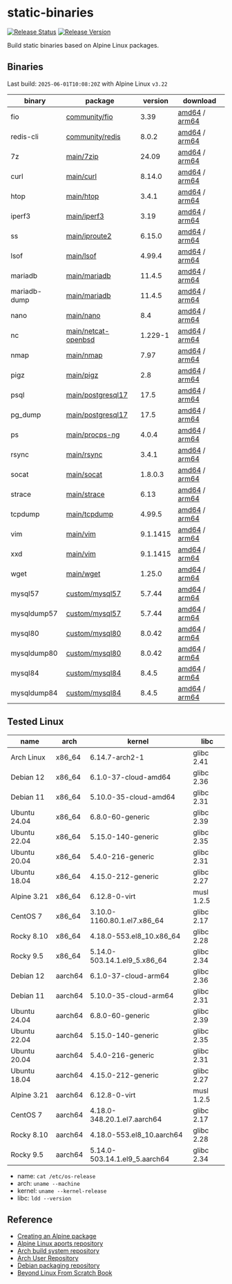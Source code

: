 # static-binaries
[![Release Status](https://github.com/whoisnian/static-binaries/actions/workflows/release.yml/badge.svg)](https://github.com/whoisnian/static-binaries/actions/workflows/release.yml)
[![Release Version](https://img.shields.io/github/v/release/whoisnian/static-binaries?label=version)](https://github.com/whoisnian/static-binaries/releases/latest)

Build static binaries based on Alpine Linux packages.

## Binaries
Last build: `2025-06-01T10:08:20Z` with Alpine Linux `v3.22`

| binary       | package                                                                                        | version  | download                                                                                                                                                                                                                                            |
| ------------ | ---------------------------------------------------------------------------------------------- | -------- | --------------------------------------------------------------------------------------------------------------------------------------------------------------------------------------------------------------------------------------------------- |
| fio          | [community/fio](https://pkgs.alpinelinux.org/package/edge/community/x86_64/fio)                | 3.39     | [amd64](https://github.com/whoisnian/static-binaries/releases/download/v20250601.3/fio_v20250601.3_linux_amd64) / [arm64](https://github.com/whoisnian/static-binaries/releases/download/v20250601.3/fio_v20250601.3_linux_arm64)                   |
| redis-cli    | [community/redis](https://pkgs.alpinelinux.org/package/edge/community/x86_64/redis)            | 8.0.2    | [amd64](https://github.com/whoisnian/static-binaries/releases/download/v20250601.3/redis-cli_v20250601.3_linux_amd64) / [arm64](https://github.com/whoisnian/static-binaries/releases/download/v20250601.3/redis-cli_v20250601.3_linux_arm64)       |
| 7z           | [main/7zip](https://pkgs.alpinelinux.org/package/edge/main/x86_64/7zip)                        | 24.09    | [amd64](https://github.com/whoisnian/static-binaries/releases/download/v20250601.3/7z_v20250601.3_linux_amd64) / [arm64](https://github.com/whoisnian/static-binaries/releases/download/v20250601.3/7z_v20250601.3_linux_arm64)                     |
| curl         | [main/curl](https://pkgs.alpinelinux.org/package/edge/main/x86_64/curl)                        | 8.14.0   | [amd64](https://github.com/whoisnian/static-binaries/releases/download/v20250601.3/curl_v20250601.3_linux_amd64) / [arm64](https://github.com/whoisnian/static-binaries/releases/download/v20250601.3/curl_v20250601.3_linux_arm64)                 |
| htop         | [main/htop](https://pkgs.alpinelinux.org/package/edge/main/x86_64/htop)                        | 3.4.1    | [amd64](https://github.com/whoisnian/static-binaries/releases/download/v20250601.3/htop_v20250601.3_linux_amd64) / [arm64](https://github.com/whoisnian/static-binaries/releases/download/v20250601.3/htop_v20250601.3_linux_arm64)                 |
| iperf3       | [main/iperf3](https://pkgs.alpinelinux.org/package/edge/main/x86_64/iperf3)                    | 3.19     | [amd64](https://github.com/whoisnian/static-binaries/releases/download/v20250601.3/iperf3_v20250601.3_linux_amd64) / [arm64](https://github.com/whoisnian/static-binaries/releases/download/v20250601.3/iperf3_v20250601.3_linux_arm64)             |
| ss           | [main/iproute2](https://pkgs.alpinelinux.org/package/edge/main/x86_64/iproute2-ss)             | 6.15.0   | [amd64](https://github.com/whoisnian/static-binaries/releases/download/v20250601.3/ss_v20250601.3_linux_amd64) / [arm64](https://github.com/whoisnian/static-binaries/releases/download/v20250601.3/ss_v20250601.3_linux_arm64)                     |
| lsof         | [main/lsof](https://pkgs.alpinelinux.org/package/edge/main/x86_64/lsof)                        | 4.99.4   | [amd64](https://github.com/whoisnian/static-binaries/releases/download/v20250601.3/lsof_v20250601.3_linux_amd64) / [arm64](https://github.com/whoisnian/static-binaries/releases/download/v20250601.3/lsof_v20250601.3_linux_arm64)                 |
| mariadb      | [main/mariadb](https://pkgs.alpinelinux.org/package/edge/main/x86_64/mariadb-client)           | 11.4.5   | [amd64](https://github.com/whoisnian/static-binaries/releases/download/v20250601.3/mariadb_v20250601.3_linux_amd64) / [arm64](https://github.com/whoisnian/static-binaries/releases/download/v20250601.3/mariadb_v20250601.3_linux_arm64)           |
| mariadb-dump | [main/mariadb](https://pkgs.alpinelinux.org/package/edge/main/x86_64/mariadb-client)           | 11.4.5   | [amd64](https://github.com/whoisnian/static-binaries/releases/download/v20250601.3/mariadb-dump_v20250601.3_linux_amd64) / [arm64](https://github.com/whoisnian/static-binaries/releases/download/v20250601.3/mariadb-dump_v20250601.3_linux_arm64) |
| nano         | [main/nano](https://pkgs.alpinelinux.org/package/edge/main/x86_64/nano)                        | 8.4      | [amd64](https://github.com/whoisnian/static-binaries/releases/download/v20250601.3/nano_v20250601.3_linux_amd64) / [arm64](https://github.com/whoisnian/static-binaries/releases/download/v20250601.3/nano_v20250601.3_linux_arm64)                 |
| nc           | [main/netcat-openbsd](https://pkgs.alpinelinux.org/package/edge/main/x86_64/netcat-openbsd)    | 1.229-1  | [amd64](https://github.com/whoisnian/static-binaries/releases/download/v20250601.3/nc_v20250601.3_linux_amd64) / [arm64](https://github.com/whoisnian/static-binaries/releases/download/v20250601.3/nc_v20250601.3_linux_arm64)                     |
| nmap         | [main/nmap](https://pkgs.alpinelinux.org/package/edge/main/x86_64/nmap)                        | 7.97     | [amd64](https://github.com/whoisnian/static-binaries/releases/download/v20250601.3/nmap_v20250601.3_linux_amd64) / [arm64](https://github.com/whoisnian/static-binaries/releases/download/v20250601.3/nmap_v20250601.3_linux_arm64)                 |
| pigz         | [main/pigz](https://pkgs.alpinelinux.org/package/edge/main/x86_64/pigz)                        | 2.8      | [amd64](https://github.com/whoisnian/static-binaries/releases/download/v20250601.3/pigz_v20250601.3_linux_amd64) / [arm64](https://github.com/whoisnian/static-binaries/releases/download/v20250601.3/pigz_v20250601.3_linux_arm64)                 |
| psql         | [main/postgresql17](https://pkgs.alpinelinux.org/package/edge/main/x86_64/postgresql17-client) | 17.5     | [amd64](https://github.com/whoisnian/static-binaries/releases/download/v20250601.3/psql_v20250601.3_linux_amd64) / [arm64](https://github.com/whoisnian/static-binaries/releases/download/v20250601.3/psql_v20250601.3_linux_arm64)                 |
| pg_dump      | [main/postgresql17](https://pkgs.alpinelinux.org/package/edge/main/x86_64/postgresql17-client) | 17.5     | [amd64](https://github.com/whoisnian/static-binaries/releases/download/v20250601.3/pg_dump_v20250601.3_linux_amd64) / [arm64](https://github.com/whoisnian/static-binaries/releases/download/v20250601.3/pg_dump_v20250601.3_linux_arm64)           |
| ps           | [main/procps-ng](https://pkgs.alpinelinux.org/package/edge/main/x86_64/procps-ng)              | 4.0.4    | [amd64](https://github.com/whoisnian/static-binaries/releases/download/v20250601.3/ps_v20250601.3_linux_amd64) / [arm64](https://github.com/whoisnian/static-binaries/releases/download/v20250601.3/ps_v20250601.3_linux_arm64)                     |
| rsync        | [main/rsync](https://pkgs.alpinelinux.org/package/edge/main/x86_64/rsync)                      | 3.4.1    | [amd64](https://github.com/whoisnian/static-binaries/releases/download/v20250601.3/rsync_v20250601.3_linux_amd64) / [arm64](https://github.com/whoisnian/static-binaries/releases/download/v20250601.3/rsync_v20250601.3_linux_arm64)               |
| socat        | [main/socat](https://pkgs.alpinelinux.org/package/edge/main/x86_64/socat)                      | 1.8.0.3  | [amd64](https://github.com/whoisnian/static-binaries/releases/download/v20250601.3/socat_v20250601.3_linux_amd64) / [arm64](https://github.com/whoisnian/static-binaries/releases/download/v20250601.3/socat_v20250601.3_linux_arm64)               |
| strace       | [main/strace](https://pkgs.alpinelinux.org/package/edge/main/x86_64/strace)                    | 6.13     | [amd64](https://github.com/whoisnian/static-binaries/releases/download/v20250601.3/strace_v20250601.3_linux_amd64) / [arm64](https://github.com/whoisnian/static-binaries/releases/download/v20250601.3/strace_v20250601.3_linux_arm64)             |
| tcpdump      | [main/tcpdump](https://pkgs.alpinelinux.org/package/edge/main/x86_64/tcpdump)                  | 4.99.5   | [amd64](https://github.com/whoisnian/static-binaries/releases/download/v20250601.3/tcpdump_v20250601.3_linux_amd64) / [arm64](https://github.com/whoisnian/static-binaries/releases/download/v20250601.3/tcpdump_v20250601.3_linux_arm64)           |
| vim          | [main/vim](https://pkgs.alpinelinux.org/package/edge/main/x86_64/vim)                          | 9.1.1415 | [amd64](https://github.com/whoisnian/static-binaries/releases/download/v20250601.3/vim_v20250601.3_linux_amd64) / [arm64](https://github.com/whoisnian/static-binaries/releases/download/v20250601.3/vim_v20250601.3_linux_arm64)                   |
| xxd          | [main/vim](https://pkgs.alpinelinux.org/package/edge/main/x86_64/xxd)                          | 9.1.1415 | [amd64](https://github.com/whoisnian/static-binaries/releases/download/v20250601.3/xxd_v20250601.3_linux_amd64) / [arm64](https://github.com/whoisnian/static-binaries/releases/download/v20250601.3/xxd_v20250601.3_linux_arm64)                   |
| wget         | [main/wget](https://pkgs.alpinelinux.org/package/edge/main/x86_64/wget)                        | 1.25.0   | [amd64](https://github.com/whoisnian/static-binaries/releases/download/v20250601.3/wget_v20250601.3_linux_amd64) / [arm64](https://github.com/whoisnian/static-binaries/releases/download/v20250601.3/wget_v20250601.3_linux_arm64)                 |
| mysql57      | [custom/mysql57](https://aur.archlinux.org/packages/mysql57)                                   | 5.7.44   | [amd64](https://github.com/whoisnian/static-binaries/releases/download/v20250601.3/mysql57_v20250601.3_linux_amd64) / [arm64](https://github.com/whoisnian/static-binaries/releases/download/v20250601.3/mysql57_v20250601.3_linux_arm64)           |
| mysqldump57  | [custom/mysql57](https://aur.archlinux.org/packages/mysql57)                                   | 5.7.44   | [amd64](https://github.com/whoisnian/static-binaries/releases/download/v20250601.3/mysqldump57_v20250601.3_linux_amd64) / [arm64](https://github.com/whoisnian/static-binaries/releases/download/v20250601.3/mysqldump57_v20250601.3_linux_arm64)   |
| mysql80      | [custom/mysql80](https://aur.archlinux.org/packages/mysql80)                                   | 8.0.42   | [amd64](https://github.com/whoisnian/static-binaries/releases/download/v20250601.3/mysql80_v20250601.3_linux_amd64) / [arm64](https://github.com/whoisnian/static-binaries/releases/download/v20250601.3/mysql80_v20250601.3_linux_arm64)           |
| mysqldump80  | [custom/mysql80](https://aur.archlinux.org/packages/mysql80)                                   | 8.0.42   | [amd64](https://github.com/whoisnian/static-binaries/releases/download/v20250601.3/mysqldump80_v20250601.3_linux_amd64) / [arm64](https://github.com/whoisnian/static-binaries/releases/download/v20250601.3/mysqldump80_v20250601.3_linux_arm64)   |
| mysql84      | [custom/mysql84](https://aur.archlinux.org/packages/mysql84)                                   | 8.4.5    | [amd64](https://github.com/whoisnian/static-binaries/releases/download/v20250601.3/mysql84_v20250601.3_linux_amd64) / [arm64](https://github.com/whoisnian/static-binaries/releases/download/v20250601.3/mysql84_v20250601.3_linux_arm64)           |
| mysqldump84  | [custom/mysql84](https://aur.archlinux.org/packages/mysql84)                                   | 8.4.5    | [amd64](https://github.com/whoisnian/static-binaries/releases/download/v20250601.3/mysqldump84_v20250601.3_linux_amd64) / [arm64](https://github.com/whoisnian/static-binaries/releases/download/v20250601.3/mysqldump84_v20250601.3_linux_arm64)   |

## Tested Linux
| name         | arch    | kernel                        | libc       |
| ------------ | ------- | ----------------------------- | ---------- |
| Arch Linux   | x86_64  | 6.14.7-arch2-1                | glibc 2.41 |
| Debian 12    | x86_64  | 6.1.0-37-cloud-amd64          | glibc 2.36 |
| Debian 11    | x86_64  | 5.10.0-35-cloud-amd64         | glibc 2.31 |
| Ubuntu 24.04 | x86_64  | 6.8.0-60-generic              | glibc 2.39 |
| Ubuntu 22.04 | x86_64  | 5.15.0-140-generic            | glibc 2.35 |
| Ubuntu 20.04 | x86_64  | 5.4.0-216-generic             | glibc 2.31 |
| Ubuntu 18.04 | x86_64  | 4.15.0-212-generic            | glibc 2.27 |
| Alpine 3.21  | x86_64  | 6.12.8-0-virt                 | musl 1.2.5 |
| CentOS 7     | x86_64  | 3.10.0-1160.80.1.el7.x86_64   | glibc 2.17 |
| Rocky 8.10   | x86_64  | 4.18.0-553.el8_10.x86_64      | glibc 2.28 |
| Rocky 9.5    | x86_64  | 5.14.0-503.14.1.el9_5.x86_64  | glibc 2.34 |
| Debian 12    | aarch64 | 6.1.0-37-cloud-arm64          | glibc 2.36 |
| Debian 11    | aarch64 | 5.10.0-35-cloud-arm64         | glibc 2.31 |
| Ubuntu 24.04 | aarch64 | 6.8.0-60-generic              | glibc 2.39 |
| Ubuntu 22.04 | aarch64 | 5.15.0-140-generic            | glibc 2.35 |
| Ubuntu 20.04 | aarch64 | 5.4.0-216-generic             | glibc 2.31 |
| Ubuntu 18.04 | aarch64 | 4.15.0-212-generic            | glibc 2.27 |
| Alpine 3.21  | aarch64 | 6.12.8-0-virt                 | musl 1.2.5 |
| CentOS 7     | aarch64 | 4.18.0-348.20.1.el7.aarch64   | glibc 2.17 |
| Rocky 8.10   | aarch64 | 4.18.0-553.el8_10.aarch64     | glibc 2.28 |
| Rocky 9.5    | aarch64 | 5.14.0-503.14.1.el9_5.aarch64 | glibc 2.34 |

* name: `cat /etc/os-release`
* arch: `uname --machine`
* kernel: `uname --kernel-release`
* libc: `ldd --version`

## Reference
* [Creating an Alpine package](https://wiki.alpinelinux.org/wiki/Creating_an_Alpine_package)
* [Alpine Linux aports repository](https://gitlab.alpinelinux.org/alpine/aports)
* [Arch build system repository](https://gitlab.archlinux.org/archlinux/packaging/packages)
* [Arch User Repository](https://aur.archlinux.org/packages)
* [Debian packaging repository](https://salsa.debian.org/debian)
* [Beyond Linux From Scratch Book](https://www.linuxfromscratch.org/blfs/view/stable-systemd/)
